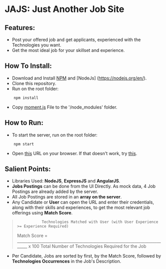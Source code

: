 # JAJS: Just Another Job Site

## Features: 
  * Post your offered job and get applicants, experienced with the Technologies you want.
  * Get the most ideal job for your skillset and experience.
    
## How To Install:
  * Download and Install [NPM](https://www.npmjs.com/) and [NodeJs] (https://nodejs.org/en/).
  * Clone this repository.
  * Run on the root folder:
```
    npm install
```
  * Copy [moment.js](https://momentjs.com/downloads/moment.js) File to the '/node_modules' folder.
    
## How to Run:
  * To start the server, run on the root folder:
``` 
    npm start
```
  * Open [this](http://localhost:8000) URL on your browser. If that doesn't work, try [this](http://localhost:9000).

## Salient Points:
  * Libraries Used: **NodeJS**, **ExpressJS** and **AngularJS**.
  * **Jobs Postings** can be done from the UI Directly. As mock data, 4 Job Postings are already added by the server.
  * All Job Postings are stored in an **array on the server**.
  * Any Candidate or **User** can open the URL and enter their credentials, along with their skills and experiences, to get the most relevant job offerings using **Match Score**.
>
>                Technologies Matched with User (with User Experience >= Experience Required)
> Match Score = _____________________________________________________________________________ x 100
>                         Total Number of Technologies Required for the Job
>
  * Per Candidate, Jobs are sorted by first, by the Match Score, followed by **Technologies Occurrences** in the Job's Description.
    
    
